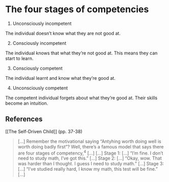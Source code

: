 # The four stages of competencies
1. Unconsciously incompetent

The individual doesn’t know what they are not good at.

2. Consciously incompetent

The individual knows that what they’re not good at. This means they can start to learn.

3. Consciously competent

The individual learnt and know what they’re good at.

4. Unconsciously competent

The competent individual forgets about what they’re good at. Their skills become an intuition.

## References
[[The Self-Driven Child]] (pp. 37-38)
> […] Remember the motivational saying “Antyhing worth doing well is worth doing badly first”? Well, there’s a famous model that says there are four stages of competency,<sup>4</sup> […]
> […]
> Stage 1: […] “I’m fine. I don’t need to study math, I’ve got this.” [...]
> Stage 2: […] “Okay, wow. That was harder than I thought. I guess I need to study math.” […]
> Stage 3: […] “I’ve studied really hard, I know my math, this test will be fine.” […]

<!-- #evergreen -->

<!-- {BearID:882B5804-D5DA-4176-AB0D-60BDA56961F4-41464-00005674D87A2101} -->
